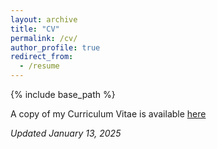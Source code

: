```yaml
---
layout: archive
title: "CV"
permalink: /cv/
author_profile: true
redirect_from:
  - /resume
---
```


{% include base_path %}

A copy of my Curriculum Vitae is available [here](/files/cholmes_CV.pdf)

*Updated January 13, 2025*